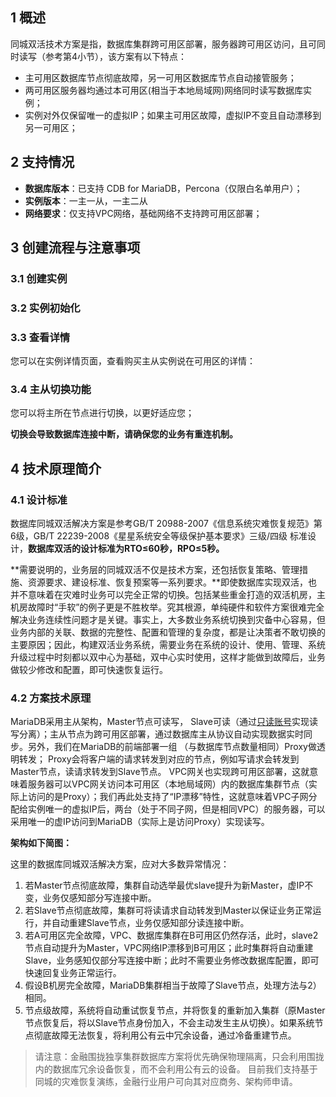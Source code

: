 ## 1	概述
同城双活技术方案是指，数据库集群跨可用区部署，服务器跨可用区访问，且可同时读写（参考第4小节），该方案有以下特点：

- 主可用区数据库节点彻底故障，另一可用区数据库节点自动接管服务；
- 两可用区服务器均通过本可用区(相当于本地局域网)网络同时读写数据库实例；
- 实例对外仅保留唯一的虚拟IP；如果主可用区故障，虚拟IP不变且自动漂移到另一可用区；


## 2	支持情况

- **数据库版本**：已支持 CDB for MariaDB，Percona（仅限白名单用户）；
- **实例版本**：一主一从，一主二从
- **网络要求**：仅支持VPC网络，基础网络不支持跨可用区部署；

## 3	创建流程与注意事项
### 3.1	创建实例



### 3.2	实例初始化


### 3.3	查看详情
您可以在实例详情页面，查看购买主从实例说在可用区的详情：

### 3.4	主从切换功能
您可以将主所在节点进行切换，以更好适应您；

**切换会导致数据库连接中断，请确保您的业务有重连机制。**


## 4	技术原理简介
### 4.1	设计标准
数据库同城双活解决方案是参考GB/T 20988-2007《信息系统灾难恢复规范》第6级，GB/T 22239-2008《星星系统安全等级保护基本要求》三级/四级 标准设计，**数据库双活的设计标准为RTO≤60秒，RPO≤5秒。**

**需要说明的，业务层的同城双活不仅是技术方案，还包括恢复策略、管理措施、资源要求、建设标准、恢复预案等一系列要求。**即使数据库实现双活，也并不意味着在灾难时业务可以完全正常的切换。包括某些重金打造的双活机房，主机房故障时“手软”的例子更是不胜枚举。究其根源，单纯硬件和软件方案很难完全解决业务连续性问题才是关键。事实上，大多数业务系统切换到灾备中心容易，但业务内部的关联、数据的完整性、配置和管理的复杂度，都是让决策者不敢切换的主要原因；因此，构建双活业务系统，需要业务在系统的设计、使用、管理、系统升级过程中时刻都以双中心为基础，双中心实时使用，这样才能做到故障后，业务做较少修改和配置，即可快速恢复运行。

### 4.2	方案技术原理
MariaDB采用主从架构，Master节点可读写， Slave可读（通过[只读账号]( /document/product/237/2081)实现读写分离）；主从节点为跨可用区部署，通过数据库主从协议自动实现数据实时同步。另外，我们在MariaDB的前端部署一组 （与数据库节点数量相同）Proxy做透明转发； Proxy会将客户端的请求转发到对应的节点，例如写请求会转发到Master节点，读请求转发到Slave节点。
VPC网关也实现跨可用区部署，这就意味着服务器可以VPC网关访问本可用区（本地局域网）内的数据库集群节点（实际上访问的是Proxy）；我们再此处支持了“IP漂移”特性，这就意味着VPC子网分配给实例唯一的虚拟IP后，两台（处于不同子网，但是相同VPC）的服务器，可以采用唯一的虚IP访问到MariaDB（实际上是访问Proxy）实现读写。

 **架构如下简图：**
 

这里的数据库同城双活解决方案，应对大多数异常情况：

1. 若Master节点彻底故障，集群自动选举最优slave提升为新Master，虚IP不变，业务仅感知部分写连接中断。
1. 若Slave节点彻底故障，集群可将读请求自动转发到Master以保证业务正常运行，并自动重建Slave节点，业务仅感知部分读连接中断。
1. 若A可用区完全故障，VPC、数据库集群在B可用区仍然存活，此时，slave2节点自动提升为Master，VPC网络IP漂移到B可用区；此时集群将自动重建Slave，业务感知仅部分写连接中断；此时不需要业务修改数据库配置，即可快速回复业务正常运行。
1. 假设B机房完全故障，MariaDB集群相当于故障了Slave节点，处理方法与2）相同。
1. 节点级故障，系统将自动重试恢复节点，并将恢复的重新加入集群（原Master节点恢复后，将以Slave节点身份加入，不会主动发生主从切换）。如果系统节点彻底故障无法恢复，将利用公有云中冗余设备，通过冷备重建节点。


> 请注意：金融围拢独享集群数据库方案将优先确保物理隔离，只会利用围拢内的数据库冗余设备恢复，而不会利用公有云的设备。
> 目前我们支持基于同城的灾难恢复演练，金融行业用户可向其对应商务、架构师申请。
